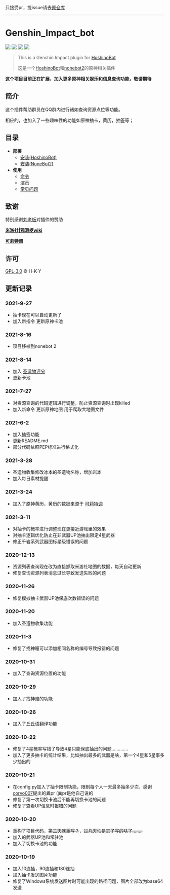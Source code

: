 只接受pr，提issue请去[原仓库](https://github.com/H-K-Y/Genshin_Impact_bot)

***
# Genshin_Impact_bot

<img src="https://img.shields.io/github/license/H-K-Y/Genshin_Impact_bot.svg"/> <img src="https://img.shields.io/github/repo-size/H-K-Y/Genshin_Impact_bot.svg"/> <img src="https://img.shields.io/github/last-commit/H-K-Y/Genshin_Impact_bot.svg"/> <img src="https://img.shields.io/badge/language-python-3572A5.svg"/>


>This is a Genshin Impact plugin for [HoshinoBot](https://github.com/Ice-Cirno/HoshinoBot)
>
>这是一个[HoshinoBot](https://github.com/Ice-Cirno/HoshinoBot)和[nonebot2](https://github.com/nonebot/nonebot2)的原神相关插件

**这个项目目前正在扩展，加入更多原神相关娱乐和信息查询功能，敬请期待**

## 简介

这个插件帮助群员在QQ群内进行诸如查询资源点位等功能。

相应的，也加入了一些趣味性的功能如原神抽卡，黄历，抽签等；

## 目录

- **部署**
  - [安装(HoshinoBot)](https://github.com/H-K-Y/Genshin_Impact_bot/wiki/%E5%AE%89%E8%A3%85%EF%BC%88Hoshino%EF%BC%89)
  - [安装(NoneBot2)](https://github.com/H-K-Y/Genshin_Impact_bot/wiki/%E5%AE%89%E8%A3%85%EF%BC%88Nonebot2%EF%BC%89)
- **使用**
  - [命令](https://github.com/H-K-Y/Genshin_Impact_bot/wiki/%E5%91%BD%E4%BB%A4)
  - [演示](https://github.com/H-K-Y/Genshin_Impact_bot/wiki/%E6%95%88%E6%9E%9C%E6%BC%94%E7%A4%BA)
  - [常见问题](https://github.com/H-K-Y/Genshin_Impact_bot/wiki/%E5%B8%B8%E8%A7%81%E9%97%AE%E9%A2%98)

## 致谢

特别感谢[刘老板](https://github.com/noahzark)对插件的赞助

**[米游社|观测枢wiki](https://bbs.mihoyo.com/ys/obc/?bbs_presentation_style=no_header)**

**[可莉特调](https://genshin.pub)**

## 许可

[GPL-3.0](https://github.com/H-K-Y/Genshin_Impact_bot/blob/main/LICENSE) © H-K-Y


## 更新记录

### 2021-9-27

* 抽卡现在可以自动更新了
* 加入新指令 更新原神卡池

### 2021-8-16

* 项目移植到nonebot 2 

### 2021-8-14

* 加入 [圣遗物评分](https://github.com/H-K-Y/Genshin_Impact_bot/issues/31)
* 更新卡池

### 2021-7-27

* 对资源查询的代码逻辑进行调整，防止资源查询时出现killed
* 加入新命令 更新原神地图 用于爬取大地图文件

### 2021-6-2
* 加入抽签功能
* 更新README.md
* 部分代码依照PEP标准进行格式化


### 2021-3-28
* 圣遗物收集修改冰本的圣遗物名称，增加岩本
* 加入每日素材提醒

### 2021-3-24
* 加入了原神黄历，黄历的数据来源于 [可莉特调](https://genshin.pub/)

### 2021-3-11
* 对抽卡的概率进行调整现在更接近游戏里的效果
* 对抽卡逻辑优化防止在非武器UP池抽出限定4星武器
* 修正千岩系列武器图标星级错误的问题

### 2020-12-13
* 资源列表查询现在改为直接抓取米游社地图的数据，每天自动更新
* 修复查询资源列表消息过长导致发送失败的问题

### 2020-11-26
* 修复模拟抽卡武器UP池保底次数错误的问题

### 2020-11-20
* 加入圣遗物收集功能

### 2020-11-3
* 修复了找神瞳可以添加相同名称的编号导致报错的问题

### 2020-10-31
* 加入了查询资源位置的功能

### 2020-10-29
* 加入了找神瞳的功能

### 2020-10-26
* 加入了丘丘语翻译功能

### 2020-10-22
* 修复了4星概率写错了导致4星只能保底抽出的问题.............
* 加入了更多抽卡的统计结果，比如抽出最多的武器是啥，第一个4星和5星事多少抽出的

### 2020-10-21
* 在config.py加入了抽卡限制功能，限制每个人一天最多抽多少次，感谢[corvo007](https://github.com/corvo007)提出的粪pr (粪pr是他自己说的
* 修复了第一次切换卡池后不能再切换卡池的问题
* 修复了查看UP信息时报错的问题

### 2020-10-20
* 重构了项目代码，~~第二天就重写？~~，~~过几天怕是忘了写的啥了........~~
* 加入的武器UP池和常驻池
* 加入了切换卡池的功能

### 2020-10-19
* 加入10连抽，90连抽和180连抽
* 加入抽卡发送图片功能
* 修复了Windows系统发送图片时可能出现的路径问题，图片全部改为base64发送

